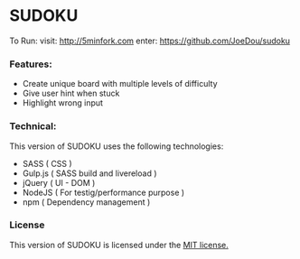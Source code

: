 # SUDOKU

To Run:
visit: http://5minfork.com
enter: https://github.com/JoeDou/sudoku

### Features:

- Create unique board with multiple levels of difficulty
- Give user hint when stuck
- Highlight wrong input


### Technical:

This version of SUDOKU uses the following technologies:
- SASS ( CSS )
- Gulp.js ( SASS build and livereload )
- jQuery ( UI - DOM )
- NodeJS ( For testig/performance purpose )
- npm ( Dependency management )

### License
This version of SUDOKU is licensed under the [MIT license.](https://github.com/JoeDou/QuizzoMusic/blob/master/LICENSE.txt)
